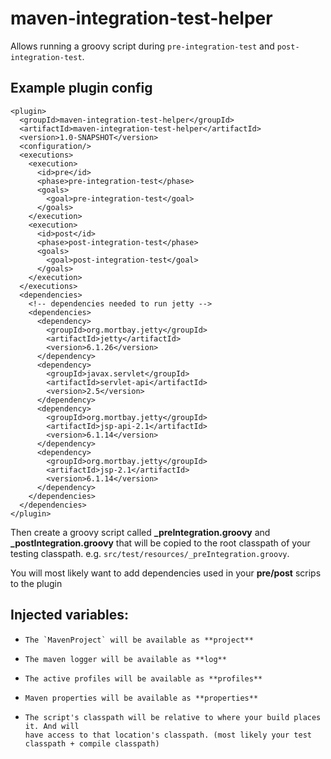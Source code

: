 maven-integration-test-helper
========


Allows running a groovy script during `pre-integration-test` and `post-integration-test`.

Example plugin config
---

    <plugin>
      <groupId>maven-integration-test-helper</groupId>
      <artifactId>maven-integration-test-helper</artifactId>
      <version>1.0-SNAPSHOT</version>
      <configuration/>
      <executions>
        <execution>
          <id>pre</id>
          <phase>pre-integration-test</phase>
          <goals>
            <goal>pre-integration-test</goal>
          </goals>
        </execution>
        <execution>
          <id>post</id>
          <phase>post-integration-test</phase>
          <goals>
            <goal>post-integration-test</goal>
          </goals>
        </execution>
      </executions>
      <dependencies>
        <!-- dependencies needed to run jetty -->
        <dependencies>
          <dependency>
            <groupId>org.mortbay.jetty</groupId>
            <artifactId>jetty</artifactId>
            <version>6.1.26</version>
          </dependency>
          <dependency>
            <groupId>javax.servlet</groupId>
            <artifactId>servlet-api</artifactId>
            <version>2.5</version>
          </dependency>
          <dependency>
            <groupId>org.mortbay.jetty</groupId>
            <artifactId>jsp-api-2.1</artifactId>
            <version>6.1.14</version>
          </dependency>
          <dependency>
            <groupId>org.mortbay.jetty</groupId>
            <artifactId>jsp-2.1</artifactId>
            <version>6.1.14</version>
          </dependency>
        </dependencies>
      </dependencies>
    </plugin>

Then create a groovy script called **_preIntegration.groovy** and **_postIntegration.groovy**
that will be copied to the root classpath of your testing classpath. e.g.
`src/test/resources/_preIntegration.groovy`.

You will most likely want to add dependencies used in your **pre/post**  scrips to the plugin




Injected variables:
-----

*     The `MavenProject` will be available as **project**
*     The maven logger will be available as **log**
*     The active profiles will be available as **profiles**
*     Maven properties will be available as **properties**
*     The script's classpath will be relative to where your build places it. And will
      have access to that location's classpath. (most likely your test classpath + compile classpath)
